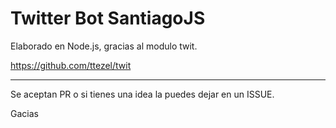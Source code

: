 # Twitter Bot SantiagoJS

Elaborado en Node.js, gracias al modulo twit.

https://github.com/ttezel/twit


---

Se aceptan PR o si tienes una idea la puedes dejar en un ISSUE.

Gacias